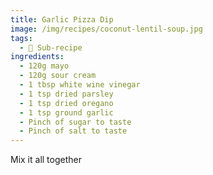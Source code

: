 ```yaml
---
title: Garlic Pizza Dip
image: /img/recipes/coconut-lentil-soup.jpg
tags:
  - 🥫 Sub-recipe
ingredients:
  - 120g mayo
  - 120g sour cream
  - 1 tbsp white wine vinegar
  - 1 tsp dried parsley
  - 1 tsp dried oregano
  - 1 tsp ground garlic
  - Pinch of sugar to taste
  - Pinch of salt to taste
---
```

Mix it all together
